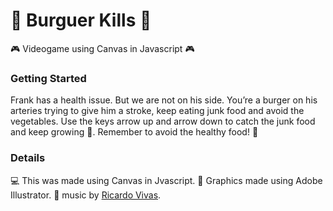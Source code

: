 :hamburger: Burguer Kills :hamburger:
=============
 :video_game: Videogame using Canvas in Javascript :video_game:

### Getting Started
Frank has a health issue. But we are not on his side. 
You’re a burger on his arteries trying to give him a stroke, keep eating junk food and avoid the vegetables.
Use the keys arrow up and arrow down to catch the junk food and keep growing :fries:. Remember to avoid the healthy food! :apple:

[](https://drive.google.com/open?id=1W5unGhVRcxyMegcxlqMrYnZo4u7LZOXE)

### Details
:computer: This was made using Canvas in Jvascript.
:space_invader: Graphics made using Adobe Illustrator.
:musical_note: music by [Ricardo Vivas](https://www.instagram.com/vivaricardo/). 

